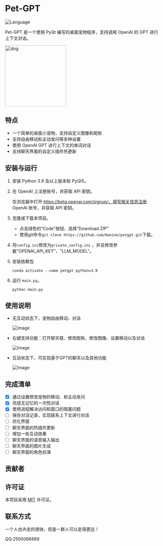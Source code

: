 # Pet-GPT

![Language](https://img.shields.io/badge/language-python-brightgreen)  

Pet-GPT 是一个使用 PyQt 编写的桌面宠物程序，支持调用 OpenAI 的 GPT 进行上下文对话。

<img src="https://user-images.githubusercontent.com/46673445/232178202-3e4a7558-be9a-4708-b6e4-a8baff0080af.png" alt="dog" width="200"/>

## 特点

- 一个简单的桌面小宠物，支持自定义图像和昵称
- 支持自由移动和主动发问等多种设置
- 使用 OpenAI GPT 进行上下文的单词对话
- 支持聊天界面的自定义插件热更新

## 安装与运行

1. 安装 Python 3.9 及以上版本和 PyQt5。

2. 在 OpenAI 上注册账号，并获取 API 密钥。

   在浏览器中打开 https://beta.openai.com/signup/，填写相关信息注册 OpenAI 账号，并获取 API 密钥。

3. 克隆或下载本项目。

   - 点击绿色的“Code”按钮，选择“Download ZIP”
   - 使用git命令`git clone https://github.com/Hanzoe/petgpt.git`下载。

4. 将`config.ini`修改为`private_config.ini` ，并且修改参数"OPENAI_API_KEY"、"LLM_MODEL"。

5. 安装依赖包

   ```
   conda activate --name petgpt python=3.9
   ```

   

6. 运行 `main.py`。

   ```
   python main.py
   ```

## 使用说明

- 无互动状态下，宠物自由移动、对话

  ![image](https://user-images.githubusercontent.com/46673445/232179367-46acb6c8-4eaf-45e5-86a2-fd92c1ef2fd3.png)

- 右键支持功能：打开聊天框、修改昵称、修改图像、设置移动以及对话

  ![image](https://user-images.githubusercontent.com/46673445/232179374-458f6fd5-85d3-41ee-889e-28b98174b240.png)

- 互动状态下，可实现基于GPT的聊天以及其他功能

  ![image](https://user-images.githubusercontent.com/46673445/232179379-ce3bc253-aae8-45f0-8312-15518c9cff1c.png)

## 完成清单

- [x] 通过设置修改宠物的移动、和主动发问
- [x] 完成无记忆的一次性对话
- [x] 使用进程解决访问和窗口的阻塞问题
- [ ] 保存对话记录，实现联系上下文进行对话
- [ ] 优化界面
- [ ] 聊天界面的热插件更新
- [ ] 增加一些互动效果
- [ ] 聊天界面的语音输入输出
- [ ] 聊天界面的图片生成
- [ ] 聊天界面的角色扮演

## 贡献者

## 许可证

本项目采用 [MIT](https://opensource.org/licenses/MIT) 许可证。

## 联系方式

一个人也许走的很快，但是一群人可以走得更远！

QQ:2500066889
